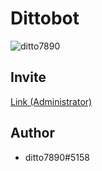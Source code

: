 # Dittobot
![ditto7890](https://img.shields.io/badge/made%20by%20ditto7890-ditto7890-green&logo=discord&logoColor=white)
## Invite
[Link (Administrator)](https://discordapp.com/oauth2/authorize?client_id=689817745562533891&permissions=8&scope=bot)
## Author
* ditto7890#5158